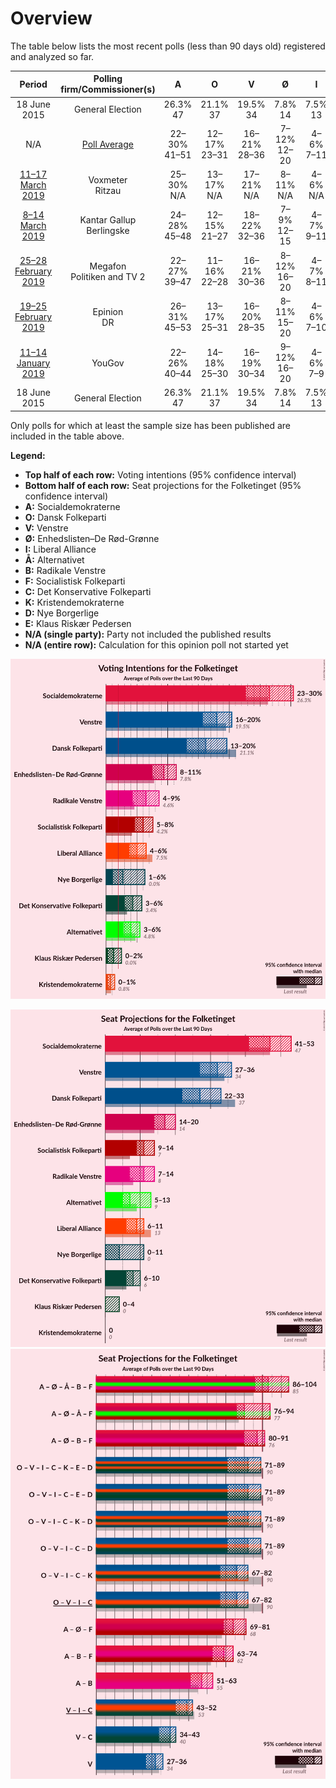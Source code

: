 # Overview

The table below lists the most recent polls (less than 90 days old) registered and analyzed so far.

| Period     | Polling firm/Commissioner(s) | A | O | V | Ø | I | Å | B | F | C | K | D | E |
|:----------:|:----------------------------:|:--:|:--:|:--:|:--:|:--:|:--:|:--:|:--:|:--:|:--:|:--:|:--:|
| 18 June 2015 | General Election | 26.3% <br> 47 | 21.1% <br> 37 | 19.5% <br> 34 | 7.8% <br> 14 | 7.5% <br> 13 | 4.8% <br> 9 | 4.6% <br> 8 | 4.2% <br> 7 | 3.4% <br> 6 | 0.8% <br> 0 | 0.0% <br> 0 | 0.0% <br> 0 |
| N/A | [Poll Average](average.html) | 22–30% <br> 41–51 | 12–17% <br> 23–31 | 16–21% <br> 28–36 | 7–12% <br> 12–20 | 4–6% <br> 7–11 | 3–5% <br> 5–9 | 5–8% <br> 9–15 | 5–9% <br> 9–14 | 3–6% <br> 6–11 | 0–2% <br> 0 | 2–6% <br> 0–11 | 0–2% <br> 0 |
| [11–17 March 2019](2019-03-17-Voxmeter.html) | Voxmeter <br> Ritzau | 25–30% <br> N/A | 13–17% <br> N/A | 17–21% <br> N/A | 8–11% <br> N/A | 4–6% <br> N/A | 3–5% <br> N/A | 6–9% <br> N/A | 5–8% <br> N/A | 3–6% <br> N/A | 0–1% <br> N/A | 1–3% <br> N/A | 0–2% <br> N/A |
| [8–14 March 2019](2019-03-14-KantarGallup.html) | Kantar Gallup <br> Berlingske | 24–28% <br> 45–48 | 12–15% <br> 21–27 | 18–22% <br> 32–36 | 7–9% <br> 12–15 | 4–7% <br> 9–11 | 3–5% <br> 5–7 | 6–8% <br> 12–15 | 6–8% <br> 11–16 | 4–6% <br> 9–11 | 1% <br> 0 | 2–3% <br> 0–6 | 1–2% <br> 0 |
| [25–28 February 2019](2019-02-28-Megafon.html) | Megafon <br> Politiken and TV 2 | 22–27% <br> 39–47 | 11–16% <br> 22–28 | 16–21% <br> 30–36 | 8–12% <br> 16–20 | 4–7% <br> 8–11 | 3–5% <br> 5–8 | 6–9% <br> 11–16 | 7–10% <br> 11–15 | 3–5% <br> 6–9 | 1–2% <br> 0 | 2–5% <br> 4–8 | 1–2% <br> 0 |
| [19–25 February 2019](2019-02-25-Epinion.html) | Epinion <br> DR | 26–31% <br> 45–53 | 13–17% <br> 25–31 | 16–20% <br> 28–35 | 8–11% <br> 15–20 | 4–6% <br> 7–10 | 3–5% <br> 5–8 | 5–7% <br> 9–13 | 5–7% <br> 9–13 | 3–5% <br> 6–8 | 0–1% <br> 0 | 2–4% <br> 4–6 | N/A <br> N/A |
| [11–14 January 2019](2019-01-14-YouGov.html) | YouGov | 22–26% <br> 40–44 | 14–18% <br> 25–30 | 16–19% <br> 30–34 | 9–12% <br> 16–20 | 4–6% <br> 7–9 | 3–5% <br> 6–9 | 5–7% <br> 10–12 | 5–7% <br> 10–12 | 4–6% <br> 8–10 | 1–2% <br> 0 | 5–7% <br> 9–11 | N/A <br> N/A |
| 18 June 2015 | General Election | 26.3% <br> 47 | 21.1% <br> 37 | 19.5% <br> 34 | 7.8% <br> 14 | 7.5% <br> 13 | 4.8% <br> 9 | 4.6% <br> 8 | 4.2% <br> 7 | 3.4% <br> 6 | 0.8% <br> 0 | 0.0% <br> 0 | 0.0% <br> 0 |

Only polls for which at least the sample size has been published are included in the table above.

**Legend:**
+ **Top half of each row:** Voting intentions (95% confidence interval)
+ **Bottom half of each row:** Seat projections for the Folketinget (95% confidence interval)
+ **A:** Socialdemokraterne
+ **O:** Dansk Folkeparti
+ **V:** Venstre
+ **Ø:** Enhedslisten–De Rød-Grønne
+ **I:** Liberal Alliance
+ **Å:** Alternativet
+ **B:** Radikale Venstre
+ **F:** Socialistisk Folkeparti
+ **C:** Det Konservative Folkeparti
+ **K:** Kristendemokraterne
+ **D:** Nye Borgerlige
+ **E:** Klaus Riskær Pedersen
+ **N/A (single party):** Party not included the published results
+ **N/A (entire row):** Calculation for this opinion poll not started yet


![Graph with voting intentions not yet produced](average.png "Voting Intentions")

![Graph with seats not yet produced](average-seats.png "Seats")
![Graph with coalitions seats not yet produced](average-coalitions-seats.png "Coalitions Seats")

